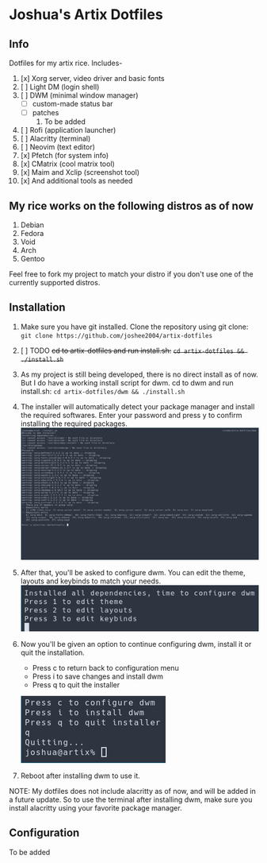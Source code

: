 # Joshua's Artix Dotfiles

## Info
Dotfiles for my artix rice. Includes-
1. [x] Xorg server, video driver and basic fonts
2. [ ] Light DM (login shell)
3. [ ] DWM (minimal window manager)
    - [ ] custom-made status bar
    - [ ] patches
        1. To be added
4. [ ] Rofi (application launcher)
5. [ ] Alacritty (terminal)
6. [ ] Neovim (text editor)
7. [x] Pfetch (for system info)
8. [x] CMatrix (cool matrix tool)
9. [x] Maim and Xclip (screenshot tool)
10. [x] And additional tools as needed

## My rice works on the following distros as of now
1. Debian
2. Fedora
3. Void
4. Arch
5. Gentoo

Feel free to fork my project to match your distro if you don't use one of the currently supported distros.

## Installation
1. Make sure you have git installed. Clone the repository using git clone:
    `git clone https://github.com/joshee2004/artix-dotfiles`
2. [ ] TODO ~~cd to artix-dotfiles and run install.sh:~~
    ~~`cd artix-dotfiles && ./install.sh`~~
2. As my project is still being developed, there is no direct install as of now. But I do have a working install script for dwm. cd to dwm and run install.sh:
    `cd artix-dotfiles/dwm && ./install.sh`
3. The installer will automatically detect your package manager and install the required softwares. Enter your password and press y to confirm installing the required packages.
    ![dwm-install-1](readme/dwm-install-1.png)
4. After that, you'll be asked to configure dwm. You can edit the theme, layouts and keybinds to match your needs.
    ![dwm-install-2](readme/dwm-install-2.png)
5. Now you'll be given an option to continue configuring dwm, install it or quit the installation.
    - Press c to return back to configuration menu
    - Press i to save changes and install dwm
    - Press q to quit the installer
    
    ![dwm-install-3](readme/dwm-install-3.png)
6. Reboot after installing dwm to use it.

NOTE: My dotfiles does not include alacritty as of now, and will be added in a future update. So to use the terminal after installing dwm, make sure you install alacritty using your favorite package manager.

## Configuration
To be added
